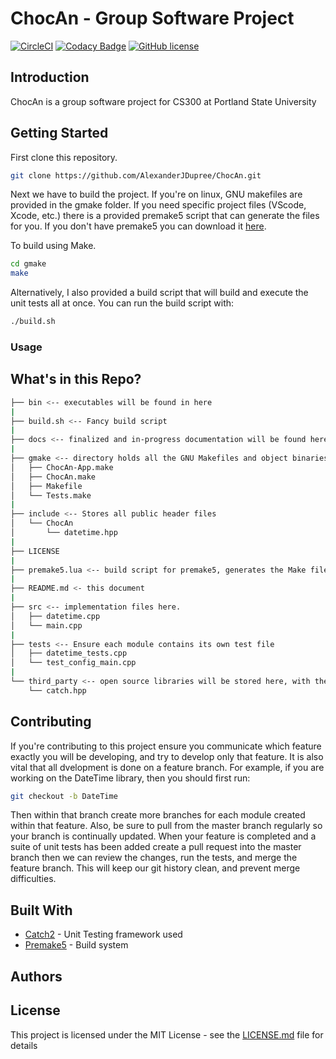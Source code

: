 # ChocAn - Group Software Project
[![CircleCI](https://circleci.com/gh/AlexanderJDupree/ChocAn.svg?style=svg)](https://circleci.com/gh/AlexanderJDupree/ChocAn)
[![Codacy Badge](https://api.codacy.com/project/badge/Grade/af9edf02e21b4343b34b8b64ff534b10)](https://www.codacy.com/manual/AlexanderJDupree/ChocAn?utm_source=github.com&amp;utm_medium=referral&amp;utm_content=AlexanderJDupree/ChocAn&amp;utm_campaign=Badge_Grade)
[![GitHub license](https://img.shields.io/badge/license-MIT-blue.svg)](https://github.com/AlexanderJDupree/ChocAn/blob/master/LICENSE)

## Introduction

ChocAn is a group software project for CS300 at Portland State University

## Getting Started

First clone this repository. 

```bash
git clone https://github.com/AlexanderJDupree/ChocAn.git
```

Next we have to build the project. If you're on linux, GNU makefiles are provided in the gmake folder. If you need specific project files (VScode, Xcode, etc.) there is a provided premake5 script that can generate the files for you. If you don't have premake5 you can download it [here](https://premake.github.io/download.html). 

To build using Make. 
```bash
cd gmake
make
```

Alternatively, I also provided a build script that will build and execute the unit tests all at once. You can run the build script with:

```bash
./build.sh
```


### Usage 

## What's in this Repo?

```bash
├── bin <-- executables will be found in here
|
├── build.sh <-- Fancy build script
|
├── docs <-- finalized and in-progress documentation will be found here
|
├── gmake <-- directory holds all the GNU Makefiles and object binaries. 
│   ├── ChocAn-App.make
│   ├── ChocAn.make
│   ├── Makefile
│   └── Tests.make
|
├── include <-- Stores all public header files
│   └── ChocAn
│       └── datetime.hpp
|
├── LICENSE
|
├── premake5.lua <-- build script for premake5, generates the Make files
|
├── README.md <- this document
|
├── src <-- implementation files here. 
│   ├── datetime.cpp
│   └── main.cpp
|
├── tests <-- Ensure each module contains its own test file
│   ├── datetime_tests.cpp
│   └── test_config_main.cpp
|
└── third_party <-- open source libraries will be stored here, with their licences if needed. 
    └── catch.hpp
```

## Contributing

If you're contributing to this project ensure you communicate which feature exactly you will be developing, and try to develop only that feature. It is also vital that all dvelopment is done on a feature branch. For example, if you are working on the DateTime library, then you should first run:

```bash
git checkout -b DateTime
```

Then within that branch create more branches for each module created within that feature. Also, be sure to pull from the master branch regularly so your branch is continually updated. When your feature is completed and a suite of unit tests has been added create a pull request into the master branch then we can review the changes, run the tests, and merge the feature branch. This will keep our git history clean, and prevent merge difficulties. 

## Built With

* [Catch2](https://github.com/catchorg/Catch2) - Unit Testing framework used
* [Premake5](https://premake.github.io/download.html) - Build system

## Authors

## License

This project is licensed under the MIT License - see the [LICENSE.md](https://raw.githubusercontent.com/AlexanderJDupree/BigInt/master/LICENSE) file for details

